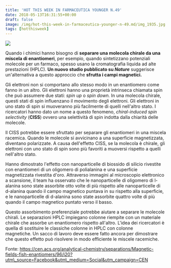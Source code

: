 ```yaml
---
title: 'HOT THIS WEEK IN FARMACEUTICA YOUNGER N.49'
date: 2018-05-13T16:31:55+00:00
draft: false
image: /img/hot-this-week-in-farmaceutica-younger-n-49.md/img_1935.jpg
tags: [hotthisweek]
---
```


![](/static/img/hot-this-week-in-farmaceutica-younger-n-49.md/img_1935.jpg)

Quando i chimici hanno bisogno di **separare una molecola chirale da una miscela di enantiomeri**, per esempio, quando sintetizzano potenziali molecole per un farmaco, spesso usano la cromatografia liquida ad alte prestazioni (HPLC). **Un nuovo studio pubblicato su _Nature_** suggerisce un'alternativa a questo approccio che **sfrutta i campi magnetici.**

Gli elettroni non si comportano allo stesso modo in un enantiomero come fanno in un altro. Gli elettroni hanno una proprietà intrinseca chiamata spin che può assumere due stati: _spin up_ o _spin down._ In una molecola chirale, questi stati di spin influenzano il movimento degli elettroni. Gli elettroni in uno stato di spin si muoveranno più facilmente di quelli nell'altro stato. I ricercatori hanno dato un nome a questo fenomeno, _chiral-induced spin selectivity_ (**CISS**) ovvero una selettività di spin indotta dalla chiarità delle molecole.

Il CISS potrebbe essere sfruttato per separare gli enantiomeri in una miscela racemica. Quando le molecole si avvicinano a una superficie magnetizzata, diventano polarizzate. A causa dell'effetto CISS, se la molecola è chirale, gli elettroni con uno stato di spin sono più favoriti a muoversi rispetto a quelli nell'altro stato.

Hanno dimostrato l'effetto con nanoparticelle di biossido di silicio rivestite con enantiomeri di un oligomero di polialanina e una superficie magnetizzata rivestita d'oro. Attraverso immagini al microscopio elettronico a scansione, il team ha osservato che le nanoparticelle di oligomero di l-alanina sono state assorbite otto volte di più rispetto alle nanoparticelle di d-alanina quando il campo magnetico puntava in su rispetto alla superficie, e le nanoparticelle di d-alanina sono state assorbite quattro volte di più quando il campo magnetico puntato verso il basso.

Questo assorbimento preferenziale potrebbe aiutare a separare le molecole chirali. Le separazioni HPLC impiegano colonne riempite con un materiale chirale che assorbe un enantiomero rispetto all'altro. L'idea dei ricercatori è quella di sostituire le classiche colonne in HPLC con colonne magnetiche. Un sacco di lavoro deve essere fatto ancora per dimostrare che questo effetto può risolvere in modo efficiente le miscele racemiche.

Fonte: https://cen.acs.org/analytical-chemistry/separations/Magnetic-fields-fish-enantiomers/96/i20?utm\_source=Facebook&utm\_medium=Social&utm_campaign=CEN
